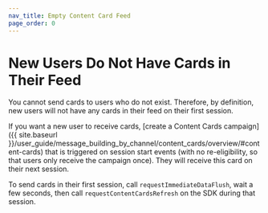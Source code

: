 ```yaml
---
nav_title: Empty Content Card Feed
page_order: 0
---
```


# New Users Do Not Have Cards in Their Feed

You cannot send cards to users who do not exist. Therefore, by definition, new users will not have any cards in their feed on their first session.

If you want a new user to receive cards, [create a Content Cards campaign]({{ site.baseurl }}/user_guide/message_building_by_channel/content_cards/overview/#content-cards) that is triggered on session start events (with no re-eligibility, so that users only receive the campaign once). They will receive this card on their next session. 

To send cards in their first session, call `requestImmediateDataFlush`, wait a few seconds, then call `requestContentCardsRefresh` on the SDK during that session.
